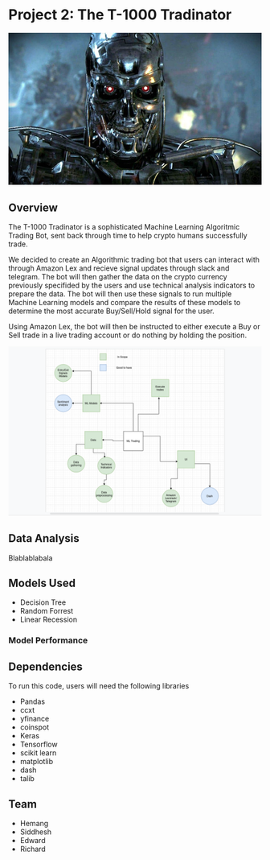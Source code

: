 # Project 2: The T-1000 Tradinator
![image](https://github.com/HemangLunagaria/project_2_ml_trading/blob/main/images/t1000.jpg)
## Overview

The T-1000 Tradinator is a sophisticated Machine Learning Algoritmic Trading Bot, sent back through time to help crypto humans successfully trade.

We decided to create an Algorithmic trading bot that users can interact with through Amazon Lex and recieve signal updates through slack and telegram. The bot will then gather the data on the crypto currency previously specifided by the users and use technical analysis indicators to prepare the data. The bot will then use these signals to run multiple Machine Learning models and compare the results of these models to determine the most accurate Buy/Sell/Hold signal for the user. 

Using Amazon Lex, the bot will then be instructed to either execute a Buy or Sell trade in a live trading account or do nothing by holding the position. 

![image](https://github.com/HemangLunagaria/project_2_ml_trading/blob/main/images/mindmap.png)

## Data Analysis
Blablablabala

## Models Used
* Decision Tree
* Random Forrest
* Linear Recession 

### Model Performance

## Dependencies

To run this code, users will need the following libraries
* Pandas
* ccxt
* yfinance
* coinspot
* Keras
* Tensorflow
* scikit learn
* matplotlib
* dash
* talib

## Team
* Hemang
* Siddhesh
* Edward
* Richard
